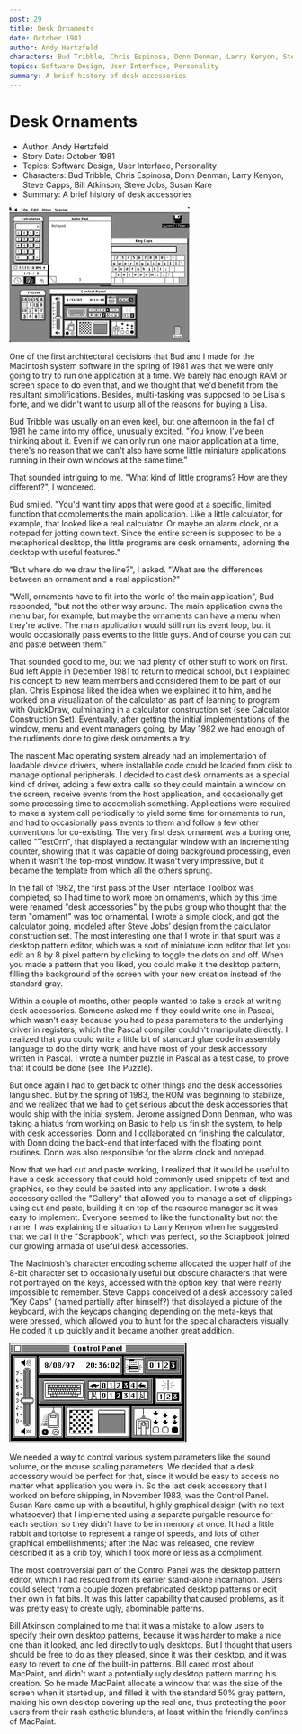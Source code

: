 ```yaml
---
post: 29
title: Desk Ornaments
date: October 1981
author: Andy Hertzfeld
characters: Bud Tribble, Chris Espinosa, Donn Denman, Larry Kenyon, Steve Capps, Bill Atkinson, Steve Jobs, Susan Kare
topics: Software Design, User Interface, Personality
summary: A brief history of desk accessories
---
```


# Desk Ornaments
* Author: Andy Hertzfeld
* Story Date: October 1981
* Topics: Software Design, User Interface, Personality
* Characters: Bud Tribble, Chris Espinosa, Donn Denman, Larry Kenyon, Steve Capps, Bill Atkinson, Steve Jobs, Susan Kare
* Summary: A brief history of desk accessories

![Some original Desk Accessories](images/Macintosh/desk_accessories.gif) 
    
One of the first architectural decisions that Bud and I made for the Macintosh system software in the spring of 1981 was that we were only going to try to run one application at a time.  We barely had enough RAM or screen space to do even that, and we thought that we'd benefit from the resultant simplifications.  Besides, multi-tasking was supposed to be Lisa's forte, and we didn't want to usurp all of the reasons for buying a Lisa.

Bud Tribble was usually on an even keel, but one afternoon in the fall of 1981 he came into my office, unusually excited. "You know, I've been thinking about it.  Even if we can only run one major application at a time, there's no reason that we can't also have some little miniature applications running in their own windows at the same time."

That sounded intriguing to me.  "What kind of little programs?  How are they different?", I wondered.

Bud smiled.  "You'd want tiny apps that were good at a specific, limited function that complements the main application.  Like a little calculator, for example, that looked like a real calculator.  Or maybe an alarm clock, or a notepad for jotting down text.  Since the entire screen is supposed to be a metaphorical desktop,  the little programs are desk ornaments, adorning the desktop with useful features."

"But where do we draw the line?", I asked. "What are the differences between an ornament and a real application?"

"Well, ornaments have to fit into the world of the main application", Bud responded, "but not the other way around.  The main application owns the menu bar, for example, but maybe the ornaments can have a menu when they're active.   The main application would still run its event loop, but it would occasionally pass events to the little guys. And of course you can cut and paste between them."

That sounded good to me, but we had plenty of other stuff to work on first.  Bud left Apple in December 1981 to return to medical school, but I explained his concept to new team members and considered them to be part of our plan.  Chris Espinosa liked the idea when we explained it to him, and he worked on a visualization of the calculator as part of learning to program with QuickDraw, culminating in a calculator construction set (see Calculator Construction Set).   Eventually, after getting the initial implementations of the window, menu and event managers going, by May 1982 we had enough of the rudiments done to give desk ornaments a try.

The nascent Mac operating system already had an implementation of loadable device drivers, where installable code could be loaded from disk to manage optional peripherals.  I decided to cast desk ornaments as a special kind of driver, adding a few extra calls so they could maintain a window on the screen, receive events from the host application, and occasionally get some processing time to accomplish something.   Applications were required to make a system call periodically to yield some time for ornaments to run, and had to occasionally pass events to them and follow a few other conventions for co-existing.  The very first desk ornament was a boring one, called "TestOrn", that displayed a rectangular window with an incrementing counter, showing that it was capable of doing background processing, even when it wasn't the top-most window.  It wasn't very impressive, but it became the template from which all the others sprung.

In the fall of 1982, the first pass of the User Interface Toolbox was completed, so I had time to work more on ornaments, which by this time were renamed "desk accessories" by the pubs group who thought that the term "ornament" was too ornamental.  I wrote a simple clock, and got the calculator going, modeled after Steve Jobs' design from the calculator construction set.  The most interesting one that I wrote in that spurt was a desktop pattern editor, which was a sort of miniature icon editor that let you edit an 8 by 8 pixel pattern by clicking to toggle the dots on and off.  When you made a pattern that you liked, you could make it the desktop pattern, filling the background of the screen with your new creation instead of the standard gray.

Within a couple of months, other people wanted to take a crack at writing desk accessories.  Someone asked me if they could write one in Pascal, which wasn't easy because you had to pass parameters to the underlying driver in registers, which the Pascal compiler couldn't manipulate directly.   I realized that you could write a little bit of standard glue code in assembly language to do the dirty work, and have most of your desk accessory written in Pascal.  I wrote a number puzzle in Pascal as a test case, to prove that it could be done (see The Puzzle).

But once again I had to get back to other things and the desk accessories languished.  But by the spring of 1983, the ROM was beginning to stabilize, and we realized that we had to get serious about the desk accessories that would ship with the initial system.  Jerome assigned Donn Denman, who was taking a hiatus from working on Basic to help us finish the system, to help with desk accessories.  Donn and I collaborated on finishing the calculator, with Donn doing the back-end that interfaced with the floating point routines.  Donn was also responsible for the alarm clock and notepad.

Now that we had cut and paste working, I realized that it would be useful to have a desk accessory that could hold commonly used snippets of text and graphics, so they could be pasted into any application.  I wrote a desk accessory called the "Gallery" that allowed you to manage a set of clippings using cut and paste, building it on top of the resource manager so it was easy to implement.  Everyone seemed to like the functionality but not the name.  I was explaining the situation to Larry Kenyon when he suggested that we call it the "Scrapbook", which was perfect, so the Scrapbook joined our growing armada of useful desk accessories.

The Macintosh's character encoding scheme allocated the upper half of the 8-bit character set to occasionally useful but obscure characters that were not portrayed on the keys, accessed with the option key, that were nearly impossible to remember.   Steve Capps conceived of a desk accessory called "Key Caps" (named partially after himself?) that displayed a picture of the keyboard, with the keycaps changing depending on the meta-keys that were pressed, which allowed you to hunt for the special characters visually.  He coded it up quickly and it became another great addition.

![](images/Macintosh/controlpanel_t.gif)

We needed a way to control various system parameters like the sound volume, or the mouse scaling parameters.   We decided that a desk accessory would be perfect for that, since it would be easy to access no matter what application you were in.   So the last desk accessory that I worked on before shipping, in November 1983, was the Control Panel.  Susan Kare came up with a beautiful, highly graphical design (with no text whatsoever) that I implemented using a separate purgable resource for each section, so they didn't have to be in memory at once.   It had a little rabbit and tortoise to represent a range of speeds, and lots of other graphical embellishments; after the Mac was released, one review described it as a crib toy, which I took more or less as a compliment.

The most controversial part of the Control Panel was the desktop pattern editor, which I had rescued from its earlier stand-alone incarnation.  Users could select from a couple dozen prefabricated desktop patterns or edit their own in fat bits.  It was this latter capability that caused problems, as it was pretty easy to create ugly, abominable patterns.

Bill Atkinson complained to me that it was a mistake to allow users to specify their own desktop patterns, because it was harder to make a nice one than it looked, and led directly to ugly desktops.  But I thought that users should be free to do as they pleased, since it was their desktop, and it was easy to revert to one of the built-in patterns.  Bill cared most about MacPaint, and didn't want a potentially ugly desktop pattern marring his creation.  So he made MacPaint allocate a window that was the size of the screen when it started up, and filled it with the standard 50% gray pattern, making his own desktop covering up the real one,  thus protecting the poor users from their rash esthetic blunders, at least within the friendly confines of MacPaint.